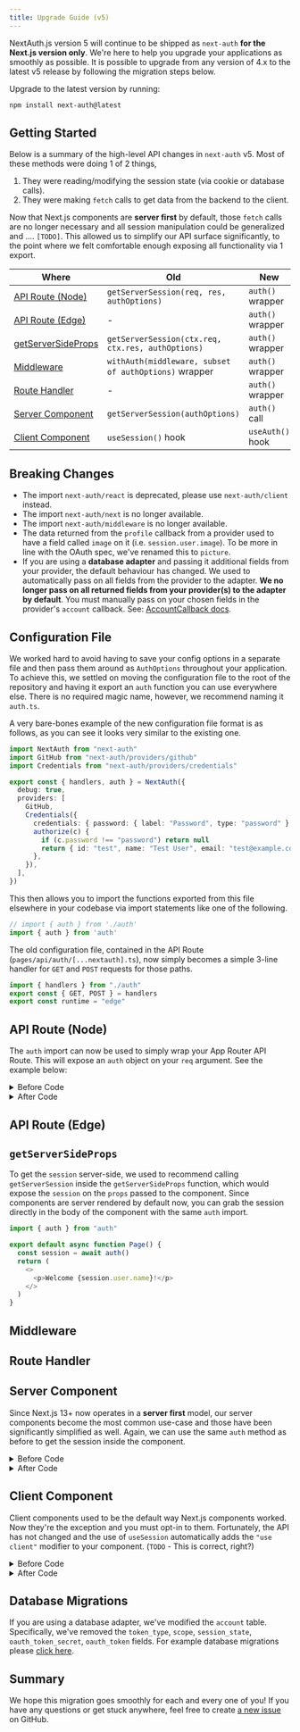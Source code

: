 ```yaml
---
title: Upgrade Guide (v5)
---
```


NextAuth.js version 5 will continue to be shipped as `next-auth` **for the Next.js version only**. We're here to help you upgrade your applications as smoothly as possible. It is possible to upgrade from any version of 4.x to the latest v5 release by following the  migration steps below.

Upgrade to the latest version by running:

```bash npm2yarn2pnpm
npm install next-auth@latest
```

## Getting Started

Below is a summary of the high-level API changes in `next-auth` v5. Most of these methods were doing 1 of 2 things, 

1. They were reading/modifying the session state (via cookie or database calls).
2. They were making `fetch` calls to get data from the backend to the client. 

Now that Next.js components are **server first** by default, those `fetch` calls are no longer necessary and all session manipulation could be generalized and .... `[TODO]`. This allowed us to simplify our API surface significantly, to the point where we felt comfortable enough exposing all functionality via 1 export.

| Where                     | Old                                                 | New            |
| ------------------------- | --------------------------------------------------- | -------------- |
| [API Route (Node)](#api-route-node)          | `getServerSession(req, res, authOptions)`             | `auth()` wrapper |))
| [API Route (Edge)](#api-route-edge)          | -                                                   | `auth()` wrapper |
| [getServerSideProps](#getserversideprops)        | `getServerSession(ctx.req, ctx.res, authOptions)`     | `auth()` wrapper |
| [Middleware](#middleware)                | `withAuth(middleware, subset of authOptions)` wrapper | `auth()` wrapper |
| [Route Handler](#route-handler)             | -                                                   | `auth()` wrapper |
| [Server Component](#server-component)          | `getServerSession(authOptions)`                       | `auth()` call    |
| [Client Component](#client-component)          | `useSession()` hook                                   | `useAuth()` hook |


## Breaking Changes

- The import `next-auth/react` is deprecated, please use `next-auth/client` instead.
- The import `next-auth/next` is no longer available.
- The import `next-auth/middleware` is no longer available.
- The data returned from the `profile` callback from a provider used to have a field called `image` on it (i.e. `session.user.image`). To be more in line with the OAuth spec, we've renamed this to `picture`.
- If you are using a **database adapter** and passing it additional fields from your provider, the default behaviour has changed. We used to automatically pass on all fields from the provider to the adapter. **We no longer pass on all returned fields from your provider(s) to the adapter by default**. You must manually pass on your chosen fields in the provider's `account` callback. See: [AccountCallback docs](#).

## Configuration File

We worked hard to avoid having to save your config options in a separate file and then pass them around as `AuthOptions` throughout your application. To achieve this, we settled on moving the configuration file to the root of the repository and having it export an `auth` function you can use everywhere else. There is no required magic name, however, we recommend naming it `auth.ts`. 

A very bare-bones example of the new configuration file format is as follows, as you can see it looks very similar to the existing one.

```ts title="./auth.ts"
import NextAuth from "next-auth"
import GitHub from "next-auth/providers/github"
import Credentials from "next-auth/providers/credentials"

export const { handlers, auth } = NextAuth({
  debug: true,
  providers: [
    GitHub,
    Credentials({
      credentials: { password: { label: "Password", type: "password" } },
      authorize(c) {
        if (c.password !== "password") return null
        return { id: "test", name: "Test User", email: "test@example.com" }
      },
    }),
  ],
})
```

This then allows you to import the functions exported from this file elsewhere in your codebase via import statements like one of the following.

```ts
// import { auth } from './auth'
import { auth } from 'auth'
```

The old configuration file, contained in the API Route (`pages/api/auth/[...nextauth].ts`), now simply becomes a simple 3-line handler for `GET` and `POST` requests for those paths.

```ts title="app/api/auth/[...nextauth]/route.tsx"
import { handlers } from "./auth"
export const { GET, POST } = handlers
export const runtime = "edge"
```

## API Route (Node)

The `auth` import can now be used to simply wrap your App Router API Route. This will expose an `auth` object on your `req` argument. See the example below:


<details><summary>Before Code</summary>

```ts title='pages/api/example.js'
import { authOptions } from 'pages/api/auth/[...nextauth]'
import { getServerSession } from "next-auth/next"


export async function handler(req, res) {
  const session = await getServerSession(req, res, authOptions)

  if (!session) {
    res.status(401).json({ message: "You must be logged in." });
    return;
  }

  return res.json({
    message: 'Success',
  })
}
```

</details>

<details><summary>After Code</summary>

```ts title='app/example/route.ts'
import { auth } from "./auth"
import { NextResponse } from "next/server"

export const GET = auth(function GET(req) {
  if (req.auth) {
    return NextResponse.json(req.auth)
  }

  return NextResponse.json({ message: "Not authenticated" }, { status: 401 })
})
```

</details>

## API Route (Edge)

## `getServerSideProps`

To get the `session` server-side, we used to recommend calling `getServerSession` inside the `getServerSideProps` function, which would expose the `session` on the `props` passed to the component. Since components are server rendered by default now, you can grab the session directly in the body of the component with the same `auth` import.

```ts title="app/welcome/page.tsx"
import { auth } from "auth"

export default async function Page() {
  const session = await auth()
  return (
    <>
      <p>Welcome {session.user.name}!</p>
    </>
  )
}
```

## Middleware

## Route Handler

## Server Component

Since Next.js 13+ now operates in a **server first** model, our server components become the most common use-case and those have been significantly simplified as well. Again, we can use the same `auth` method as before to get the session inside the component.

<details><summary>Before Code</summary>

```ts title="pages/welcome.tsx"
import { authOptions } from 'pages/api/auth/[...nextauth]'
import { getServerSession } from "next-auth/next"

export function Header({ props }) {
    return (
        <div>
            Welcome {props.session.user.name}!
        </div>
    )
}

export async function getServerSideProps(context) {
  const session = await getServerSession(context.req, context.res, authOptions)

  return {
    props: {
      session,
    },
  }
}
```

</details>

<details><summary>After Code</summary>

```ts title="app/welcome/page.tsx"
import { auth } from "auth"

export default async function Page() {
  const session = await auth()
  return (
    <>
      <h1>NextAuth.js Example</h1>
      <p>Welcome {session.user.name}!</p>
      <p>
        This is an example site to demonstrate how to use{" "}
        <a href="https://nextjs.authjs.dev">NextAuth.js</a> for authentication.
      </p>
    </>
  )
}
```

</details>

## Client Component

Client components used to be the default way Next.js components worked. Now they're the exception and you must opt-in to them. Fortunately, the API has not changed and the use of `useSession` automatically adds the `"use client"` modifier to your component. (`TODO` - This is correct, right?)

<details><summary>Before Code</summary>

```ts title="pages/userStatus.tsx"
import { useSession } from "next-auth/react"

export default function Component() {
  const { data: session, status } = useSession()

  if (status === "authenticated") {
    return <p>Signed in as {session.user.email}</p>
  }

  return <a href="/api/auth/signin">Sign in</a>
}
```

</details>

<details><summary>After Code</summary>

```ts title="app/userStats/page.tsx"
import { useSession } from "next-auth/client"

export default function Client() {
  const { data: session } = useSession()
  return (
    <div>
      <p>Signed in as {session.user.email}</p>
    </div>
  )
}
```

</details>

## Database Migrations

If you are using a database adapter, we've modified the `account` table. Specifically, we've removed the `token_type`, `scope`, `session_state`, `oauth_token_secret`, `oauth_token` fields. For example database migrations please [click here](#).

## Summary

We hope this migration goes smoothly for each and every one of you! If you have any questions or get stuck anywhere, feel free to create [a new issue](https://github.com/nextauthjs/next-auth/issues/new) on GitHub.
